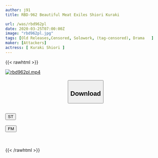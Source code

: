 ```yaml
---
author: j91
title: RBD-962 Beautiful Meat Exiles Shiori Kuraki

url: /was/rbd962pl
date: 2020-03-25T07:00:00Z
image: "rbd962pl.jpg"
tags: [Old Releases,Censored, Solowork, (tag-censored), Drama	]
maker: [Attackers]
actress: [ Kuraki Shiori ]
---
```



{{< rawhtml >}}

<div class="video" data-videoid="Z2Vq1PKGxdiqD1K">
    <a href="javascript:;">
        <img src="/was/rbd962pl/rbd962pl.jpg" width="WIDTH" height="HEIGHT" alt="rbd962pl.mp4" loading="lazy">
    </a>
</div>

<script type="text/javascript" src="https://j91.asia/asset/on-demand-st.js"></script>

<br>
  <link rel="stylesheet" href="https://j91.asia/asset/bs5.css">
  
  <center>
  <button class="btn btn-primary" type="button" data-bs-toggle="collapse" data-bs-target=".multi-collapse" aria-expanded="false" aria-controls="multiCollapseExample1 multiCollapseExample2"><h2>Download</h2></button></center>
</p>
<div class="row">
  <div class="col">
    <div class="collapse multi-collapse" id="multiCollapseExample1">
      <div class="card card-body">
	      	      <br>
<div class="buttons">  
<a href="https://streamtape.to/v/Z2Vq1PKGxdiqD1K" target="_blank"><button class="btn-hover color-3"><i class="fa fa-download"></i> ST</button></a></div>
    </div>
  </div>
</div>
  <div class="col">
    <div class="collapse multi-collapse" id="multiCollapseExample2">
      <div class="card card-body">
	      <br>
<div class="buttons">
    <a href="https://filemoon.sx/d/be4or5fdfcvg" target="_blank"><button class="btn-hover color-8"><i class="fa fa-download"></i> FM</button></a></div>
<br><br>
      </div>
    </div>
  </div>
</div>

{{< /rawhtml >}}